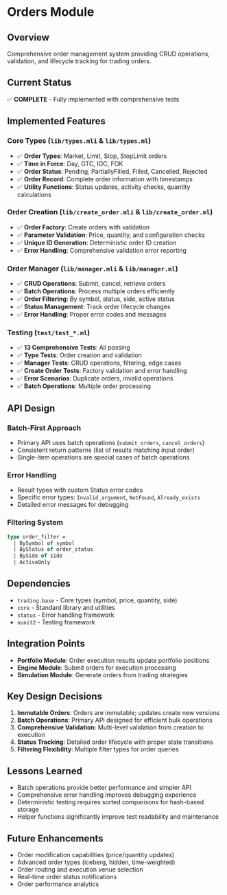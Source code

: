 # Orders Module

## Overview
Comprehensive order management system providing CRUD operations, validation, and lifecycle tracking for trading orders.

## Current Status
✅ **COMPLETE** - Fully implemented with comprehensive tests

## Implemented Features

### Core Types (`lib/types.mli` & `lib/types.ml`)
- ✅ **Order Types**: Market, Limit, Stop, StopLimit orders
- ✅ **Time in Force**: Day, GTC, IOC, FOK
- ✅ **Order Status**: Pending, PartiallyFilled, Filled, Cancelled, Rejected
- ✅ **Order Record**: Complete order information with timestamps
- ✅ **Utility Functions**: Status updates, activity checks, quantity calculations

### Order Creation (`lib/create_order.mli` & `lib/create_order.ml`)
- ✅ **Order Factory**: Create orders with validation
- ✅ **Parameter Validation**: Price, quantity, and configuration checks
- ✅ **Unique ID Generation**: Deterministic order ID creation
- ✅ **Error Handling**: Comprehensive validation error reporting

### Order Manager (`lib/manager.mli` & `lib/manager.ml`)
- ✅ **CRUD Operations**: Submit, cancel, retrieve orders
- ✅ **Batch Operations**: Process multiple orders efficiently
- ✅ **Order Filtering**: By symbol, status, side, active status
- ✅ **Status Management**: Track order lifecycle changes
- ✅ **Error Handling**: Proper error codes and messages

### Testing (`test/test_*.ml`)
- ✅ **13 Comprehensive Tests**: All passing
- ✅ **Type Tests**: Order creation and validation
- ✅ **Manager Tests**: CRUD operations, filtering, edge cases
- ✅ **Create Order Tests**: Factory validation and error handling
- ✅ **Error Scenarios**: Duplicate orders, invalid operations
- ✅ **Batch Operations**: Multiple order processing

## API Design

### Batch-First Approach
- Primary API uses batch operations (`submit_orders`, `cancel_orders`)
- Consistent return patterns (list of results matching input order)
- Single-item operations are special cases of batch operations

### Error Handling
- Result types with custom Status error codes
- Specific error types: `Invalid_argument`, `NotFound`, `Already_exists`
- Detailed error messages for debugging

### Filtering System
```ocaml
type order_filter =
  | BySymbol of symbol
  | ByStatus of order_status
  | BySide of side
  | ActiveOnly
```

## Dependencies
- `trading.base` - Core types (symbol, price, quantity, side)
- `core` - Standard library and utilities
- `status` - Error handling framework
- `ounit2` - Testing framework

## Integration Points
- **Portfolio Module**: Order execution results update portfolio positions
- **Engine Module**: Submit orders for execution processing
- **Simulation Module**: Generate orders from trading strategies

## Key Design Decisions
1. **Immutable Orders**: Orders are immutable; updates create new versions
2. **Batch Operations**: Primary API designed for efficient bulk operations
3. **Comprehensive Validation**: Multi-level validation from creation to execution
4. **Status Tracking**: Detailed order lifecycle with proper state transitions
5. **Filtering Flexibility**: Multiple filter types for order queries

## Lessons Learned
- Batch operations provide better performance and simpler API
- Comprehensive error handling improves debugging experience
- Deterministic testing requires sorted comparisons for hash-based storage
- Helper functions significantly improve test readability and maintenance

## Future Enhancements
- Order modification capabilities (price/quantity updates)
- Advanced order types (iceberg, hidden, time-weighted)
- Order routing and execution venue selection
- Real-time order status notifications
- Order performance analytics